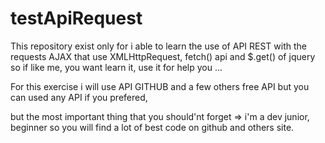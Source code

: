 # testApiRequest

This repository exist only for i able to learn the use of API REST with the requests AJAX that use XMLHttpRequest, fetch() api and $.get() of jquery so if like me, you want learn it, use it for help you ... 

For this exercise i will use API GITHUB and a few others free API  but you can used any API if you prefered,

but the most important thing that you should'nt forget  => i'm a dev junior, beginner so you will find a lot of best code on github and others site.
